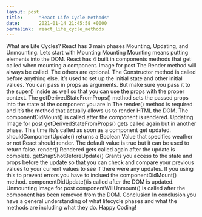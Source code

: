 ```yaml
---
layout: post
title:      "React Life Cycle Methods"
date:       2021-01-14 21:45:58 +0000
permalink:  react_life_cycle_methods
---
```



What are Life Cycles?
React has 3 main phases Mounting, Updating, and Unmounting. Lets start with Mounting
Mounting
Mounting means putting elements into the DOM. React has 4 built in components methods that get called when mounting a component.
Image for post
The Render method will always be called. The others are optional.
The Constructor method is called before anything else. it’s used to set up the initial state and other initial values. You can pass in props as arguments. But make sure you pass it to the super() inside as well so that you can use the props with the proper context.
The getDerivedStateFromProps() method sets the passed props into the state of the component you are in
The render() method is required and it’s the method that actually allows us to render HTML the DOM.
The componentDidMount() is called after the component is rendered.
Updating
Image for post
getDerivedStateFromProps() gets called again but in another phase. This time its’s called as soon as a component get updated.
shouldComponentUpdate() returns a Boolean Value that specifies weather or not React should render. The default value is true but it can be used to return false.
render() Rendered gets called again after the update is complete.
getSnapShotBeforeUpdate() Grants you access to the state and props before the update so that you can check and compare your previous values to your current values to see if there were any updates. If you using this to prevent errors you have to inclued the componentDidMount() method.
componentDidUpdate()is called after the DOM is updated.
Unmounting
Image for post
componentWillUnmount() is called after the component has been removed from the DOM.
Conclusion
In conclusion you have a general understanding of what lifecycle phases and what the methods are including what they do. Happy Coding!
